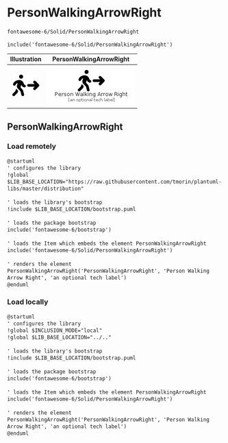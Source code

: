 # PersonWalkingArrowRight


```text
fontawesome-6/Solid/PersonWalkingArrowRight
```

```text
include('fontawesome-6/Solid/PersonWalkingArrowRight')
```



| Illustration | PersonWalkingArrowRight |
| :---: | :---: |
| ![illustration for Illustration](../../fontawesome-6/Solid/PersonWalkingArrowRight.png) | ![illustration for PersonWalkingArrowRight](../../fontawesome-6/Solid/PersonWalkingArrowRight.Local.png) |




## PersonWalkingArrowRight

### Load remotely
```plantuml
@startuml
' configures the library
!global $LIB_BASE_LOCATION="https://raw.githubusercontent.com/tmorin/plantuml-libs/master/distribution"

' loads the library's bootstrap
!include $LIB_BASE_LOCATION/bootstrap.puml

' loads the package bootstrap
include('fontawesome-6/bootstrap')

' loads the Item which embeds the element PersonWalkingArrowRight
include('fontawesome-6/Solid/PersonWalkingArrowRight')

' renders the element
PersonWalkingArrowRight('PersonWalkingArrowRight', 'Person Walking Arrow Right', 'an optional tech label')
@enduml
```

### Load locally
```plantuml
@startuml
' configures the library
!global $INCLUSION_MODE="local"
!global $LIB_BASE_LOCATION="../.."

' loads the library's bootstrap
!include $LIB_BASE_LOCATION/bootstrap.puml

' loads the package bootstrap
include('fontawesome-6/bootstrap')

' loads the Item which embeds the element PersonWalkingArrowRight
include('fontawesome-6/Solid/PersonWalkingArrowRight')

' renders the element
PersonWalkingArrowRight('PersonWalkingArrowRight', 'Person Walking Arrow Right', 'an optional tech label')
@enduml
```

